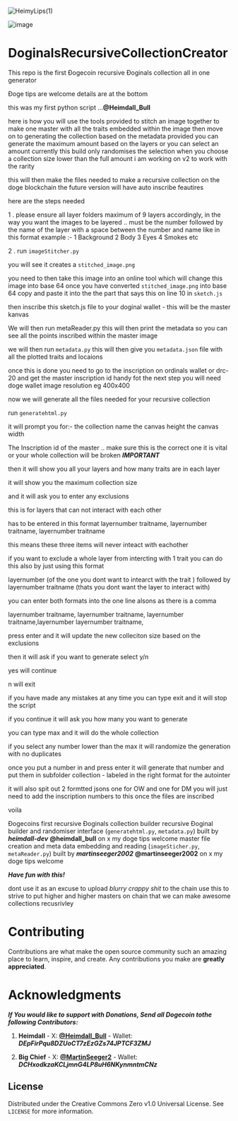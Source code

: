 ![HeimyLips(1)](https://github.com/H3imdall-dev/DoginalsRecursiveCollectionCreator/assets/159389938/c7b8b1d5-36fa-43d9-888c-e0c97ba5cf84)


![image](https://github.com/GreatApe42069/DoginalsRecursiveCollectionCreator/assets/153969184/7e6a054d-7894-47f8-9979-97a9a187f026)

# DoginalsRecursiveCollectionCreator

This repo is  the first Đogecoin recursive Đoginals collection all in one  generator

Đoge tips are welcome details are at the bottom

this was my first python script ...**@Heimdall_Bull**

here is how you will use the tools provided to stitch an image together to make one master with all the traits embedded within the image
then move on to generating the collection based on the metadata provided
you can generate the maximum amount based on the layers or you can select an amount 
currently this build only randomises the selection when you choose a collection size lower than the full amount
i am working on v2 to work with the rarity 

this will then make the files needed to make a recursive collection on the doge blockchain
the future version will have auto inscribe feautires

here are the steps needed 

1 . please ensure all layer folders maximum of 9 layers accordingly, in the way you want the images to be layered ..
    must be the number followed by the name of the layer with a space between the number and name like in this format
    example :- 1 Background
               2 Body
               3 Eyes
               4 Smokes
               etc

2 . run `imageStitcher.py`
    
 you will see it creates a `stitched_image.png`

you need to then take this image into an online tool which will change this image into base 64 
once you have converted `stitched_image.png` into base 64 copy and paste it into the the part that says this <Your Stiched Image in base64> on line 10 in `sketch.js`

then inscribe this sketch.js file to your doginal wallet - this will be the master kanvas 

We will then run metaReader.py 
this will then print the metadata so you can see all the points inscribed within the master image 

we will then run `metadata.py`
this will then give you  `metadata.json` file with all the plotted traits and locaions 

once this is done you need to go to the inscription on ordinals wallet or drc-20 and get the master inscription id handy fot the next step
you will need doge wallet 
              image resolution eg 400x400

now we will generate all the files needed for your recursive collection

run `generatehtml.py`

it will prompt you for:-
the collection name 
the canvas height
the canvas width

The Inscription id of the master .. make sure this is the correct one it is vital or your whole collection will be broken ***IMPORTANT***

then it will show you all your layers  and how many traits are in each layer 

it will show you the maximum collection size 

and it will ask you to enter any exclusions 

this is for layers that can not interact with each other 

has to be entered in this format layernumber traitname, layernumber traitname, layernumber traitname

this means these three items will never inteact with eachother 

if you want to exclude a whole layer from intercting with 1 trait you can do this also by just using this format

layernumber (of the one you dont want to intearct with the trait ) followed by layernumber traitname (thats you dont want the layer to interact with)

you can enter both formats into the one line alsons as there is a comma 

layernumber traitname, layernumber traitname, layernumber traitname,layernumber layernumber traitname, 

press enter and it will update the new colleciton size based on the exclusions

then it will ask if you want to generate select y/n 

yes will continue 

n will exit 

if you have  made any mistakes at any time you can type exit and it will stop the script

if you continue it will ask you how many you want to generate 

you can type max and it will do the whole collection

if you select any number lower than the max it will randomize the generation with no duplicates

once you put a number in and press enter it will generate that number and put them in subfolder collection - labeled in the right format for the autointer 

it will also spit out 2 formtted jsons one for OW and one for DM you will just need to add the inscription numbers to this once the files are inscribed 

voila 

Đogecoins first recursive Đoginals collection builder
recursive Đoginal builder and randomiser interface (`generatehtml.py`, `metadata.py`) built by ***heimdall-dev*** **@heimdall_bull** on x my doge tips welcome 
master file creation and meta data embedding and reading (`imageSticher.py`, `metaReader.py`) built by ***martinseeger2002*** **@martinseeger2002** on x my doge tips welcome 

***Have fun with this!*** 

dont use it as an excuse to upload *blurry crappy shit* to the chain use this to strive to put higher and higher masters on chain that we can make awesome collections recusrivley 

# Contributing

Contributions are what make the open source community such an amazing place to learn, inspire, and create. Any contributions you make are **greatly appreciated**.

# Acknowledgments

***If You would like to support with Donations, Send all Dogecoin tothe following Contributors:***

1. **Heimdall** - X: <a href="https://x.com/Heimdall_Bull"><strong>@Heimdall_Bull</strong></a> - Wallet: ***DEpFirPqu8DZUoCT7zEzGZs74JPTCF3ZMJ***

2. **Big Chief** - X: <a href="https://x.com/martinseeger2"><strong>@MartinSeeger2</strong></a> - Wallet: ***DCHxodkzaKCLjmnG4LP8uH6NKynmntmCNz***

## License

Distributed under the Creative Commons Zero v1.0 Universal License. See `LICENSE` for more information.

